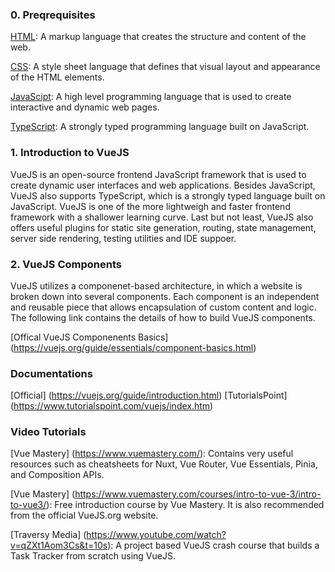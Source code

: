 ### 0. Preqrequisites

[HTML](https://www.w3schools.com/html/html_intro.asp): A markup language that creates the structure and content of the web.

[CSS](https://www.w3schools.com/css/css_intro.asp): A style sheet language that defines that visual layout and appearance of the HTML elements.


[JavaScipt](https://www.javascript.com/): A high level programming language that is used to create interactive and dynamic web pages. 

[TypeScript](https://www.typescriptlang.org/): A strongly typed programming language built on JavaScript.

### 1. Introduction to VueJS

VueJS is an open-source frontend JavaScript framework that is used to create dynamic user interfaces and web applications. Besides JavaScript, VueJS also supports TypeScript, which is a strongly typed language built on JavaScript. VueJS is one of the more lightweigh and faster frontend framework with a shallower learning curve. Last but not least, VueJS also offers useful plugins for static site generation, routing, state management, server side rendering, testing utilities and IDE suppoer.  

### 2. VueJS Components
VueJS utilizes a componenet-based architecture, in which a website is broken down into several components. Each component is an independent and reusable piece that allows encapsulation of custom content and logic. The following link contains the details of how to build VueJS components.

[Offical VueJS Componenents Basics] (https://vuejs.org/guide/essentials/component-basics.html)



### Documentations
[Official] (https://vuejs.org/guide/introduction.html)
[TutorialsPoint] (https://www.tutorialspoint.com/vuejs/index.htm) 

### Video Tutorials
[Vue Mastery] (https://www.vuemastery.com/):
Contains very useful resources such as cheatsheets for Nuxt, Vue Router, Vue Essentials, Pinia, and Composition APIs. 

[Vue Mastery] (https://www.vuemastery.com/courses/intro-to-vue-3/intro-to-vue3/):
 Free introduction course by Vue Mastery. It is also recommended from the official VueJS.org website. 

[Traversy Media] (https://www.youtube.com/watch?v=qZXt1Aom3Cs&t=10s):
A project based VueJS crash course that builds a Task Tracker from scratch using VueJS.


